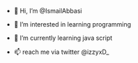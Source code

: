 - 👋 Hi, I’m @IsmailAbbasi
- 👀 I’m interested in learning programming 
- 🌱 I’m currently learning java script

- 📫  reach me via twitter @izzyxD_

<!---
IsmailAbbasi/IsmailAbbasi is a ✨ special ✨ repository because its `README.md` (this file) appears on your GitHub profile.
You can click the Preview link to take a look at your changes.
--->
